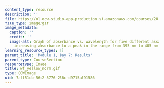 ```yaml
---
content_type: resource
description: ''
file: https://ol-ocw-studio-app-production.s3.amazonaws.com/courses/20-109-laboratory-fundamentals-in-biological-engineering-spring-2010/7aff51cb56c25776256cd9715a791586_wf_yellow_norm.gif
file_type: image/gif
image_metadata:
  caption: ''
  credit: ''
  image-alt: Graph of absorbance vs. wavelength for five different assays, showing
    increasing absorbance to a peak in the range from 395 nm to 405 nm.
learning_resource_types: []
parent_title: 'Module 1, Day 7: Results'
parent_type: CourseSection
resourcetype: Image
title: wf_yellow_norm.gif
type: OCWImage
uid: 7aff51cb-56c2-5776-256c-d9715a791586
---
```

